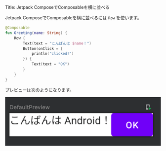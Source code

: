 Title: Jetpack ComposeでComposableを横に並べる

Jetpack ComposeでComposableを横に並べるには `Row` を使います。

```kotlin
@Composable
fun Greeting(name: String) {
    Row {
        Text(text = "こんばんは $name！")
        Button(onClick = {
            println("clicked!")
        }) {
            Text(text = "OK")
        }
    }
}
```

プレビューは次のようになります。

![プレビュー](./row1.png)
